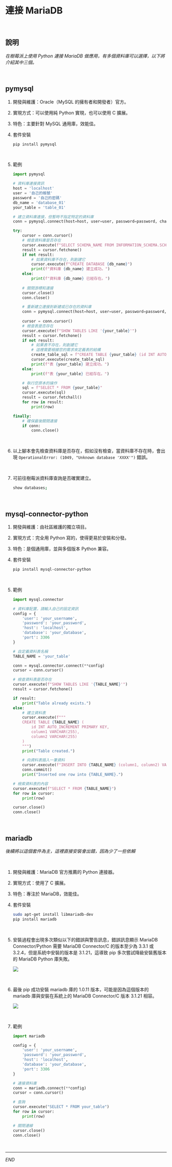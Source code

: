 # 連接 MariaDB

<br>

## 說明

_在樹莓派上使用 Python 連接 MariaDB 做應用，有多個資料庫可以選擇，以下將介紹其中三個。_

<br>

## pymysql

1. 開發與維護：Oracle（MySQL 的擁有者和開發者）官方。
2. 實現方式：可以使用純 Python 實現，也可以使用 C 擴展。
3. 特色：主要針對 MySQL 通用庫，效能佳。
4. 套件安裝

    ```bash
    pip install pymysql
    ```

<br>

5. 範例

    ```python
    import pymysql

    # 資料庫連接資訊
    host = 'localhost'
    user = '自己的帳號'
    password = '自己的密碼'
    db_name = 'database_01'
    your_table = 'table_01'

    # 建立資料庫連接，但暫時不指定特定的資料庫
    conn = pymysql.connect(host=host, user=user, password=password, charset='utf8mb4')

    try:
        cursor = conn.cursor()
        # 檢查資料庫是否存在
        cursor.execute(f"SELECT SCHEMA_NAME FROM INFORMATION_SCHEMA.SCHEMATA WHERE SCHEMA_NAME = '{db_name}'")
        result = cursor.fetchone()
        if not result:
            # 如果資料庫不存在，則創建它
            cursor.execute(f"CREATE DATABASE {db_name}")
            print(f"資料庫 {db_name} 建立成功。")
        else:
            print(f"資料庫 {db_name} 已經存在。")
        
        # 關閉游標和連接
        cursor.close()
        conn.close()

        # 重新建立連接到新建或已存在的資料庫
        conn = pymysql.connect(host=host, user=user, password=password, db=db_name, charset='utf8mb4')
        
        cursor = conn.cursor()
        # 檢查表是否存在
        cursor.execute(f"SHOW TABLES LIKE '{your_table}'")
        result = cursor.fetchone()
        if not result:
            # 如果表不存在，則創建它
            # 這裡需要根據您的需求來定義表的結構
            create_table_sql = f"CREATE TABLE {your_table} (id INT AUTO_INCREMENT PRIMARY KEY, name VARCHAR(255), age INT)"
            cursor.execute(create_table_sql)
            print(f"表 {your_table} 建立成功。")
        else:
            print(f"表 {your_table} 已經存在。")

        # 執行您原本的操作
        sql = f"SELECT * FROM {your_table}"
        cursor.execute(sql)
        result = cursor.fetchall()
        for row in result:
            print(row)

    finally:
        # 確保最後關閉連接
        if conn:
            conn.close()
    ```

<br>

6. 以上腳本會先檢查資料庫是否存在，假如沒有檢查，當資料庫不存在時，會出現 `OperationalError: (1049, "Unknown database 'XXXX'")` 錯誤。

<br>

7. 可前往樹莓派資料庫查詢是否確實建立。

    ```bash
    show databases;
    ```

<br>

## mysql-connector-python

1. 開發與維護：由社區維護的獨立項目。
2. 實現方式：完全用 Python 寫的，使得更易於安裝和分發。
3. 特色：是個通用庫，並與多個版本 Python 兼容。
4. 套件安裝

    ```bash
    pip install mysql-connector-python
    ```

<br>

5. 範例

    ```python
    import mysql.connector

    # 資料庫配置，請輸入自己的設定資訊
    config = {
        'user': 'your_username',
        'password': 'your_password',
        'host': 'localhost',
        'database': 'your_database',
        'port': 3306
    }

    # 自定義資料表名稱
    TABLE_NAME = 'your_table'

    conn = mysql.connector.connect(**config)
    cursor = conn.cursor()

    # 檢查資料表是否存在
    cursor.execute(f"SHOW TABLES LIKE '{TABLE_NAME}'")
    result = cursor.fetchone()

    if result:
        print("Table already exists.")
    else:
        # 建立資料表
        cursor.execute(f"""
        CREATE TABLE {TABLE_NAME} (
            id INT AUTO_INCREMENT PRIMARY KEY,
            column1 VARCHAR(255),
            column2 VARCHAR(255)
        )
        """)
        print("Table created.")

        # 向資料表插入一筆資料
        cursor.execute(f"INSERT INTO {TABLE_NAME} (column1, column2) VALUES (%s, %s)", ('value1', 'value2'))
        conn.commit()
        print("Inserted one row into {TABLE_NAME}.")

    # 檢索資料表的內容
    cursor.execute(f"SELECT * FROM {TABLE_NAME}")
    for row in cursor:
        print(row)

    cursor.close()
    conn.close()    
    ```


<br>

## mariadb

_後續將以這個套件為主，這裡直接安裝會出錯，因為少了一些依賴_

<br>

1. 開發與維護：MariaDB 官方推薦的 Python 連接器。
2. 實現方式：使用了 C 擴展。
3. 特色：專注於 MariaDB，效能佳。
4. 套件安裝

    ```bash
    sudo apt-get install libmariadb-dev
    pip install mariadb
    ```

<br>

5. 安裝過程會出現多次類似以下的錯誤與警告訊息，錯誤訊息顯示 MariaDB Connector/Python 需要 MariaDB Connector/C 的版本至少為 3.3.1 或 3.2.4，但是系統中安裝的版本是 3.1.21，這導致 pip 多次嘗試降級安裝舊版本的 MariaDB Python 庫失敗。

    ![](images/img_92.png)

<br>

6. 最後 pip 成功安裝 mariadb 庫的 1.0.11 版本，可能是因為這個版本的 mariadb 庫與安裝在系統上的 MariaDB Connector/C 版本 3.1.21 相容。

    ![](images/img_93.png)

<br>

7. 範例

    ```python
    import mariadb

    config = {
        'user': 'your_username',
        'password': 'your_password',
        'host': 'localhost',
        'database': 'your_database',
        'port': 3306
    }

    # 連接資料庫
    conn = mariadb.connect(**config)
    cursor = conn.cursor()

    # 查詢
    cursor.execute("SELECT * FROM your_table")
    for row in cursor:
        print(row)

    # 關閉連線
    cursor.close()
    conn.close()
    ```


<br>

---

_END_